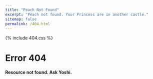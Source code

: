 ```yaml
---
title: "Peach Not Found"
excerpt: "Peach not found. Your Princess are in another castle."
sitemap: false
permalink: /404.html
---
```


{% include 404.css %}

<div id='txt'>
<h1>Error 404</h1>
<h4>Resource not found. Ask Yoshi.</h4>
</div>
